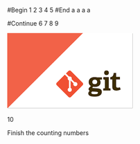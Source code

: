 #Begin
1
2
3
4
5
#End
a
a
a
a

#Continue
6
7
8
9

![alt text](https://github.com/thanhnguyen-intek/myDemoProject/blob/master/index.png)

10

Finish the counting numbers
